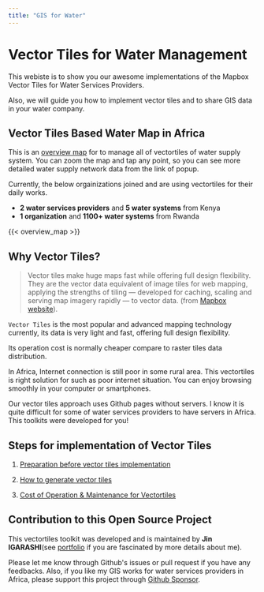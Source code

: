 ```yaml
---
title: "GIS for Water"
---
```


# Vector Tiles for Water Management

This webiste is to show you our awesome implementations of the Mapbox Vector Tiles for Water Services Providers.

Also, we will guide you how to implement vector tiles and to share GIS data in your water company.
 
## Vector Tiles Based Water Map in Africa
This is an [overview map](https://watergis.github.io/water-map) for to manage all of vectortiles of water supply system. You can zoom the map and tap any point, so you can see more detailed water supply network data from the link of popup.

Currently, the below orgainizations joined and are using vectortiles for their daily works.
- **2 water services providers** and **5 water systems** from Kenya
- **1 organization** and **1100+ water systems** from Rwanda

{{< overview_map >}}

## Why Vector Tiles?

> Vector tiles make huge maps fast while offering full design flexibility. They are the vector data equivalent of image tiles for web mapping, applying the strengths of tiling — developed for caching, scaling and serving map imagery rapidly — to vector data. (from [Mapbox website](https://docs.mapbox.com/vector-tiles/reference/)).

`Vector Tiles` is the most popular and advanced mapping technology currently, its data is very light and fast, offering full design flexibility. 

Its operation cost is normally cheaper compare to raster tiles data distribution.

In Africa, Internet connection is still poor in some rural area. This vectortiles is right solution for such as poor internet situation. You can enjoy browsing smoothly in your computer or smartphones.

Our vector tiles approach uses Github pages without servers. I know it is quite difficult for some of water services providers to have servers in Africa. This toolkits were developed for you!

## Steps for implementation of Vector Tiles

1. [Preparation before vector tiles implementation](./setups/preparation)

2. [How to generate vector tiles](./setups/installation)

3. [Cost of Operation & Maintenance for Vectortiles](./operation/costs/)

## Contribution to this Open Source Project
This vectortiles toolkit was developed and is maintained by **Jin IGARASHI**(see [portfolio](https://water-gis.com) if you are fascinated by more details about me). 

Please let me know through Github's issues or pull request if you have any feedbacks. Also, if you like my GIS works for water services providers in Africa, please support this project through [Github Sponsor](https://github.com/sponsors/JinIgarashi).
